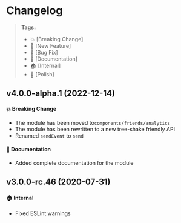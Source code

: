 Changelog
=========

> **Tags:**
> - :boom:       [Breaking Change]
> - :rocket:     [New Feature]
> - :bug:        [Bug Fix]
> - :memo:       [Documentation]
> - :house:      [Internal]
> - :nail_care:  [Polish]

## v4.0.0-alpha.1 (2022-12-14)

#### :boom: Breaking Change

* The module has been moved to`components/friends/analytics`
* The module has been rewritten to a new tree-shake friendly API
* Renamed `sendEvent` to `send`

#### :memo: Documentation

* Added complete documentation for the module

## v3.0.0-rc.46 (2020-07-31)

#### :house: Internal

* Fixed ESLint warnings
